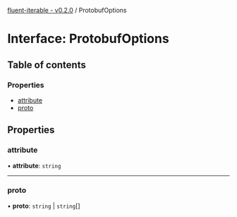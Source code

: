 [fluent-iterable - v0.2.0](../README.md) / ProtobufOptions

# Interface: ProtobufOptions

## Table of contents

### Properties

- [attribute](protobufoptions.md#attribute)
- [proto](protobufoptions.md#proto)

## Properties

### attribute

• **attribute**: `string`

___

### proto

• **proto**: `string` \| `string`[]
